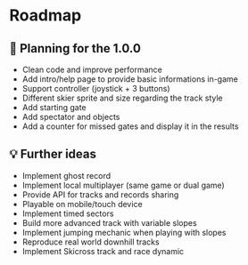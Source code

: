 # Roadmap

## :calendar: Planning for the 1.0.0
- Clean code and improve performance
- Add intro/help page to provide basic informations in-game
- Support controller (joystick + 3 buttons)
- Different skier sprite and size regarding the track style
- Add starting gate
- Add spectator and objects
- Add a counter for missed gates and display it in the results

## :bulb: Further ideas
- Implement ghost record
- Implement local multiplayer (same game or dual game)
- Provide API for tracks and records sharing
- Playable on mobile/touch device
- Implement timed sectors
- Build more advanced track with variable slopes
- Implement jumping mechanic when playing with slopes
- Reproduce real world downhill tracks
- Implement Skicross track and race dynamic
